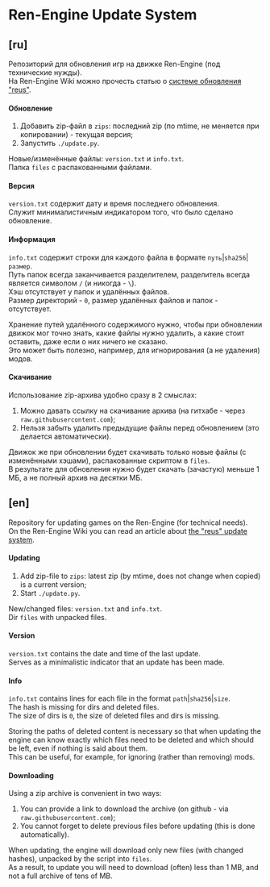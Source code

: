 # Ren-Engine Update System

## \[ru]

Репозиторий для обновления игр на движке Ren-Engine (под технические нужды).  
На Ren-Engine Wiki можно прочесть статью о
[системе обновления "reus"](https://github.com/TrueCat17/Ren-Engine/wiki/reus).

#### Обновление

1. Добавить zip-файл в `zips`: последний zip (по mtime, не меняется при копировании) - текущая версия;
2. Запустить `./update.py`.

Новые/изменённые файлы: `version.txt` и `info.txt`.  
Папка `files` с распакованными файлами.

#### Версия

`version.txt` содержит дату и время последнего обновления.  
Служит минималистичным индикатором того, что было сделано обновление.

#### Информация

`info.txt` содержит строки для каждого файла в формате `путь`|`sha256`|`размер`.  
Путь папок всегда заканчивается разделителем, разделитель всегда является символом `/` (и никогда - `\`).  
Хэш отсутствует у папок и удалённых файлов.  
Размер директорий - `0`, размер удалённых файлов и папок - отсутствует.

Хранение путей удалённого содержимого нужно, чтобы при обновлении движок мог точно знать,
какие файлы нужно удалить, а какие стоит оставить, даже если о них ничего не сказано.  
Это может быть полезно, например, для игнорирования (а не удаления) модов.

#### Скачивание

Использование zip-архива удобно сразу в 2 смыслах:
1. Можно давать ссылку на скачивание архива (на гитхабе - через `raw.githubusercontent.com`);
2. Нельзя забыть удалить предыдущие файлы перед обновлением (это делается автоматически).

Движок же при обновлении будет скачивать только новые файлы (с изменёнными хэшами), распакованные скриптом в `files`.  
В результате для обновления нужно будет скачать (зачастую) меньше 1 МБ, а не полный архив на десятки МБ.




## \[en]

Repository for updating games on the Ren-Engine (for technical needs).  
On the Ren-Engine Wiki you can read an article about
[the "reus" update system](https://github.com/TrueCat17/Ren-Engine/wiki/reus).

#### Updating

1. Add zip-file to `zips`: latest zip (by mtime, does not change when copied) is a current version;
2. Start `./update.py`.

New/changed files: `version.txt` and `info.txt`.  
Dir `files` with unpacked files.

#### Version

`version.txt` contains the date and time of the last update.  
Serves as a minimalistic indicator that an update has been made.

#### Info

`info.txt` contains lines for each file in the format `path`|`sha256`|`size`.  
The hash is missing for dirs and deleted files.  
The size of dirs is `0`, the size of deleted files and dirs is missing.

Storing the paths of deleted content is necessary so that when updating the engine can know exactly
which files need to be deleted and which should be left, even if nothing is said about them.  
This can be useful, for example, for ignoring (rather than removing) mods.

#### Downloading

Using a zip archive is convenient in two ways:
1. You can provide a link to download the archive (on github - via `raw.githubusercontent.com`);
2. You cannot forget to delete previous files before updating (this is done automatically).

When updating, the engine will download only new files (with changed hashes), unpacked by the script into `files`.  
As a result, to update you will need to download (often) less than 1 MB, and not a full archive of tens of MB.
